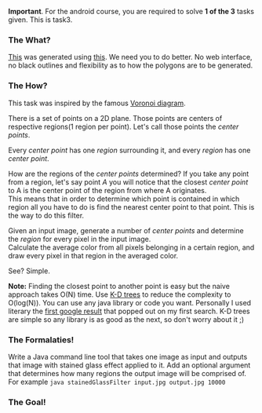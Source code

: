 **Important**.
For the android course, you are required to solve **1 of the 3** tasks given.
This is task3.

### The What?

[This](http://www.lunapic.com/editor/premade/stained-glass.gif) was generated using [this](http://www170.lunapic.com/editor/?action=stained-glass).
We need you to do better. No web interface, no black outlines and flexibility as to how the polygons are to be generated.

### The How?

This task was inspired by the famous [Voronoi diagram](http://www.personal.kent.edu/~rmuhamma/Compgeometry/MyCG/CG-Applets/Images/vor_overlay_eg02.gif).  

There is a set of points on a 2D plane. Those points are centers of respective regions(1 region per point). Let's call those points the *center points*.  

Every *center point* has one *region* surrounding it, and every *region* has one *center point*.  

How are the regions of the *center points* determined? If you take any point from a region, let's say point *A* you will notice that the closest *center point* to A is the center point of the region from where A originates.  
This means that in order to determine which point is contained in which region all you have to do is find the nearest center point to that point. This is the way to do this filter. 

Given an input image, generate a number of *center points* and determine the *region* for every pixel in the input image.   
Calculate the average color from all pixels belonging in a certain region, and draw every pixel in that region in the averaged color.

See? Simple.

**Note:** Finding the closest point to another point is easy but the naive approach takes O(N) time. Use [K-D trees](http://en.wikipedia.org/wiki/K-d_tree) to reduce the complexity to O(log(N)).
You can use any java library or code you want. Personally I used literary the [first google result](http://home.wlu.edu/~levys/software/kd/) that popped out on my first search.
K-D trees are simple so any library is as good as the next, so don't worry about it ;)

### The Formalaties!

Write a Java command line tool that takes one image as input and outputs that image with stained glass effect applied to it.
Add an optional argument that determines how many regions the output image will be comprised of.
For example `java stainedGlassFilter input.jpg output.jpg 10000`

### The Goal!
